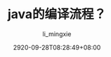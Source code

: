 ---
author: "li_mingxie"
title: "java的编译流程？"
date: 2920-09-28T08:28:49+08:00
tags: [
    "java",
    "class",
    "interface",
    "abstract",
]
categories: [
    "Java",
]
---